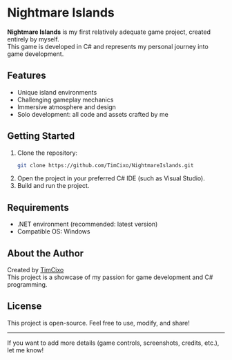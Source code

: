 # Nightmare Islands

**Nightmare Islands** is my first relatively adequate game project, created entirely by myself.  
This game is developed in C# and represents my personal journey into game development.

## Features

- Unique island environments
- Challenging gameplay mechanics
- Immersive atmosphere and design
- Solo development: all code and assets crafted by me

## Getting Started

1. Clone the repository:
   ```bash
   git clone https://github.com/TimCixo/NightmareIslands.git
   ```
2. Open the project in your preferred C# IDE (such as Visual Studio).
3. Build and run the project.

## Requirements

- .NET environment (recommended: latest version)
- Compatible OS: Windows

## About the Author

Created by [TimCixo](https://github.com/TimCixo)  
This project is a showcase of my passion for game development and C# programming.

## License

This project is open-source. Feel free to use, modify, and share!

---

If you want to add more details (game controls, screenshots, credits, etc.), let me know!
